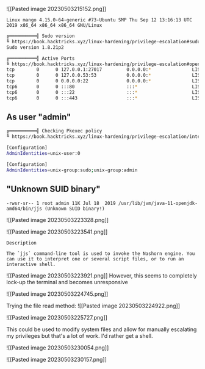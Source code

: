 ![[Pasted image 20230503215152.png]]

`Linux mango 4.15.0-64-generic #73-Ubuntu SMP Thu Sep 12 13:16:13 UTC 2019 x86_64 x86_64 x86_64 GNU/Linux`

```bash
╔══════════╣ Sudo version  
╚ https://book.hacktricks.xyz/linux-hardening/privilege-escalation#sudo-version  
Sudo version 1.8.21p2

╔══════════╣ Active Ports  
╚ https://book.hacktricks.xyz/linux-hardening/privilege-escalation#open-ports  
tcp        0      0 127.0.0.1:27017         0.0.0.0:*               LISTEN      -
tcp        0      0 127.0.0.53:53           0.0.0.0:*               LISTEN      -
tcp        0      0 0.0.0.0:22              0.0.0.0:*               LISTEN      -
tcp6       0      0 :::80                   :::*                    LISTEN      -
tcp6       0      0 :::22                   :::*                    LISTEN      -
tcp6       0      0 :::443                  :::*                    LISTEN      -
```

## As user "admin"
```bash
╔══════════╣ Checking Pkexec policy    
╚ https://book.hacktricks.xyz/linux-hardening/privilege-escalation/interesting-groups-linux-pe#pe-method-2

[Configuration]                                                             
AdminIdentities=unix-user:0

[Configuration]             
AdminIdentities=unix-group:sudo;unix-group:admin
```

## "Unknown SUID binary"
```
-rwsr-sr-- 1 root admin 11K Jul 18  2019 /usr/lib/jvm/java-11-openjdk-amd64/bin/jjs (Unknown SUID binary!)
```

![[Pasted image 20230503223328.png]]

![[Pasted image 20230503223541.png]]
```
Description

The `jjs` command-line tool is used to invoke the Nashorn engine. You can use it to interpret one or several script files, or to run an interactive shell.
```

![[Pasted image 20230503223921.png]]
However, this seems to completely lock-up the terminal and becomes unresponsive

![[Pasted image 20230503224745.png]]

Trying the file read method:
![[Pasted image 20230503224922.png]]

![[Pasted image 20230503225727.png]]

This could be used to modify system files and allow for manually escalating my privileges but that's a lot of work. I'd rather get a shell.

![[Pasted image 20230503230054.png]]

![[Pasted image 20230503230157.png]]